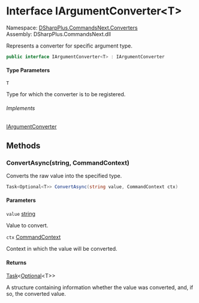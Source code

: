 # Interface IArgumentConverter<T\>

Namespace: [DSharpPlus.CommandsNext.Converters](DSharpPlus.CommandsNext.Converters.md)  
Assembly: DSharpPlus.CommandsNext.dll

Represents a converter for specific argument type.

```csharp
public interface IArgumentConverter<T> : IArgumentConverter
```

#### Type Parameters

`T` 

Type for which the converter is to be registered.

###### Implements

[IArgumentConverter](DSharpPlus.CommandsNext.Converters.IArgumentConverter.md)

## Methods

### <a id="DSharpPlus_CommandsNext_Converters_IArgumentConverter_1_ConvertAsync_System_String_DSharpPlus_CommandsNext_CommandContext_"></a>ConvertAsync\(string, CommandContext\)

Converts the raw value into the specified type.

```csharp
Task<Optional<T>> ConvertAsync(string value, CommandContext ctx)
```

#### Parameters

`value` [string](https://learn.microsoft.com/dotnet/api/system.string)

Value to convert.

`ctx` [CommandContext](DSharpPlus.CommandsNext.CommandContext.md)

Context in which the value will be converted.

#### Returns

[Task](https://learn.microsoft.com/dotnet/api/system.threading.tasks.task\-1)<[Optional](DSharpPlus.Entities.Optional\-1.md)<T\>\>

A structure containing information whether the value was converted, and, if so, the converted value.

